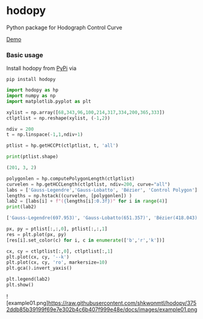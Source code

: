 # hodopy
Python package for Hodograph Control Curve

<a href="https://shkwonmtl.github.io/hello-world/hodopoly/hodopoly.html"> Demo </a>

### Basic usage

Install hodopy from [PyPi](https://pypi.org/project/hodopy) via

```
pip install hodopy
```



```python
import hodopy as hp
import numpy as np
import matplotlib.pyplot as plt

xylist = np.array([68,343,96,100,214,317,334,200,365,333])
ctlptlist = np.reshape(xylist, (-1,2))

ndiv = 200
t = np.linspace(-1,1,ndiv+1)

ptlist = hp.getHCCPt(ctlptlist, t, 'all')    

print(ptlist.shape)
```

```python
(201, 3, 2)
```

```python
polygonlen = hp.computePolygonLength(ctlptlist)
curvelen = hp.getHCCLength(ctlptlist, ndiv=200, curve="all")
labs = ['Gauss-Legendre','Gauss-Lobatto', 'Bézier', 'Control Polygon']
lengths = np.hstack((curvelen, [polygonlen]) )
lab2 = [labs[i] + f"({lengths[i]:0.3f})" for i in range(4)]
print(lab2)
```

```python
['Gauss-Legendre(697.953)', 'Gauss-Lobatto(651.357)', 'Bézier(418.043)', 'Control Polygon(795.779)']
```

```python
px, py = ptlist[:,:,0], ptlist[:,:,1]
res = plt.plot(px, py)
[res[i].set_color(c) for i, c in enumerate(['b','r','k'])]

cx, cy = ctlptlist[:,0], ctlptlist[:,1]
plt.plot(cx, cy, '--k')
plt.plot(cx, cy, 'ro', markersize=10)
plt.gca().invert_yaxis()

plt.legend(lab2)
plt.show()
```
   
![example01.png]https://raw.githubusercontent.com/shkwonmtl/hodopy/3752ddb85b39199f69e7e302b4c6b407f999e48e/docs/images/example01.png
